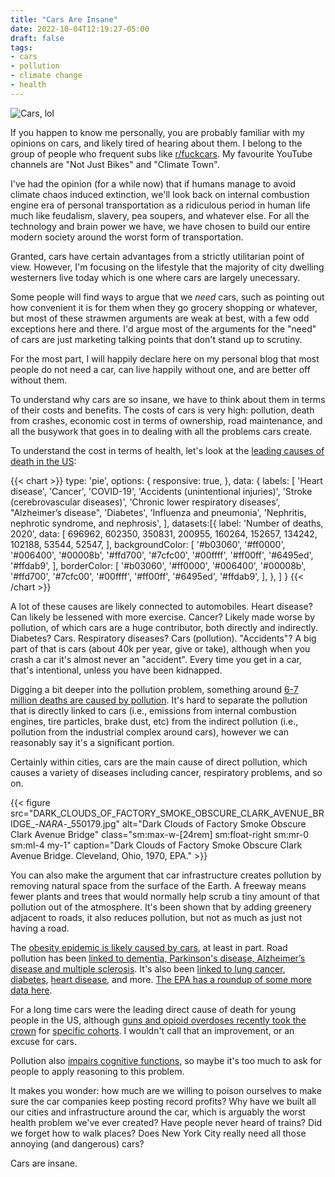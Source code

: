 ```yaml
---
title: "Cars Are Insane"
date: 2022-10-04T12:19:27-05:00
draft: false
tags:
- cars
- pollution
- climate change
- health
---
```

![Cars, lol](cars.jpg "Photo by Denys Nevozhai")

If you happen to know me personally, you are probably familiar with my opinions
on cars, and likely tired of hearing about them. I belong to the group of people
who frequent subs like [r/fuckcars](https://www.reddit.com/r/fuckcars/). My
favourite YouTube channels are "Not Just Bikes" and "Climate Town".

I've had the opinion (for a while now) that if humans manage to avoid climate
chaos induced extinction, we'll look back on internal combustion engine era of
personal transportation as a ridiculous period in human life much like
feudalism, slavery, pea soupers, and whatever else. For all the technology and
brain power we have, we have chosen to build our entire modern society around
the worst form of transportation.

Granted, cars have certain advantages from a strictly utilitarian point of view.
However, I'm focusing on the lifestyle that the majority of city dwelling
westerners live today which is one where cars are largely unecessary.

Some people will find ways to argue that we _need_ cars, such as pointing out
how convenient it is for them when they go grocery shopping or whatever, but
most of these strawmen arguments are weak at best, with a few odd exceptions
here and there. I'd argue most of the arguments for the "need" of cars are just
marketing talking points that don't stand up to scrutiny.

For the most part, I will happily declare here on my personal blog that most
people do not need a car, can live happily without one, and are better off
without them.

To understand why cars are so insane, we have to think about them in terms of
their costs and benefits. The costs of cars is very high: pollution, death from
crashes, economic cost in terms of ownership, road maintenance, and all the
busywork that goes in to dealing with all the problems cars create.

To understand the cost in terms of health, let's look at the [leading causes of
death in the US](https://www.cdc.gov/nchs/fastats/leading-causes-of-death.htm):

{{< chart >}}
type: 'pie',
options: {
    responsive: true,
},
data: {
  labels: [
    'Heart disease',
    'Cancer',
    'COVID-19',
    'Accidents (unintentional injuries)',
    'Stroke (cerebrovascular diseases)',
    'Chronic lower respiratory diseases',
    "Alzheimer’s disease",
    'Diabetes',
    'Influenza and pneumonia',
    'Nephritis, nephrotic syndrome, and nephrosis',
  ],
  datasets:[{
    label: 'Number of deaths, 2020',
    data: [
        696962,
        602350,
        350831,
        200955,
        160264,
        152657,
        134242,
        102188,
        53544,
        52547,
     ],
    backgroundColor: [
        '#b03060',
        '#ff0000',
        '#006400',
        '#00008b',
        '#ffd700',
        '#7cfc00',
        '#00ffff',
        '#ff00ff',
        '#6495ed',
        '#ffdab9',
    ],
    borderColor: [
        '#b03060',
        '#ff0000',
        '#006400',
        '#00008b',
        '#ffd700',
        '#7cfc00',
        '#00ffff',
        '#ff00ff',
        '#6495ed',
        '#ffdab9',
    ],
    },
  ]
}
{{< /chart >}}

A lot of these causes are likely connected to automobiles. Heart disease? Can
likely be lessened with more exercise. Cancer? Likely made worse by pollution,
of which cars are a huge contributor, both directly and indirectly. Diabetes?
Cars. Respiratory diseases? Cars (pollution). "Accidents"? A big part of that is
cars (about 40k per year, give or take), although when you crash a car it's
almost never an "accident". Every time you get in a car, that's intentional,
unless you have been kidnapped.

Digging a bit deeper into the pollution problem, something around [6-7 million
deaths are caused by
pollution](https://www.thelancet.com/journals/lanplh/article/PIIS2542-5196(22)00090-0/fulltext).
It's hard to separate the pollution that is directly linked to cars (i.e.,
emissions from internal combustion engines, tire particles, brake dust, etc)
from the indirect pollution (i.e., pollution from the industrial complex around
cars), however we can reasonably say it's a significant portion.

Certainly within cities, cars are the main cause of direct pollution, which
causes a variety of diseases including cancer, respiratory problems, and so on.

{{< figure
    src="DARK_CLOUDS_OF_FACTORY_SMOKE_OBSCURE_CLARK_AVENUE_BRIDGE_-_NARA_-_550179.jpg"
    alt="Dark Clouds of Factory Smoke Obscure Clark Avenue Bridge"
    class="sm:max-w-[24rem] sm:float-right sm:mr-0 sm:ml-4 my-1"
    caption="Dark Clouds of Factory Smoke Obscure Clark Avenue Bridge. Cleveland, Ohio, 1970, EPA."
    >}}

You can also make the argument that car infrastructure creates pollution by
removing natural space from the surface of the Earth. A freeway means fewer
plants and trees that would normally help scrub a tiny amount of that pollution
out of the atmosphere. It's been shown that by adding greenery adjacent to
roads, it also reduces pollution, but not as much as just not having a road.

The [obesity epidemic is likely caused by
cars](https://pubmed.ncbi.nlm.nih.gov/15261894/), at least in part. Road
pollution has been [linked to dementia, Parkinson's disease, Alzheimer’s disease
and multiple
sclerosis](https://ehjournal.biomedcentral.com/articles/10.1186/s12940-020-0565-4).
It's also been [linked to lung
cancer](https://www.ncbi.nlm.nih.gov/pmc/articles/PMC4448375/),
[diabetes](https://www.thelancet.com/journals/lanpla/article/PIIS2542-5196(18)30140-2/fulltext),
[heart disease](https://www.ncbi.nlm.nih.gov/pmc/articles/PMC2844969/), and
more. [The EPA has a roundup of some more data
here](https://www.epa.gov/mobile-source-pollution/research-health-effects-exposure-risk-mobile-source-pollution).

For a long time cars were the leading direct cause of death for young people in the US,
although [guns and opioid overdoses recently took the
crown](https://www.cdc.gov/injury/wisqars/animated-leading-causes.html) for
[specific
cohorts](https://www.npr.org/2022/04/22/1094364930/firearms-leading-cause-of-death-in-children).
I wouldn't call that an improvement, or an excuse for cars.

Pollution also [impairs cognitive
functions](https://www.pnas.org/doi/full/10.1073/pnas.1809474115), so maybe it's
too much to ask for people to apply reasoning to this problem.

It makes you wonder: how much are we willing to poison ourselves to make sure
the car companies keep posting record profits? Why have we built all our cities
and infrastructure around the car, which is arguably the worst health problem
we've ever created? Have people never heard of trains? Did we forget how to walk
places? Does New York City really need all those annoying (and dangerous) cars?

Cars are insane.

